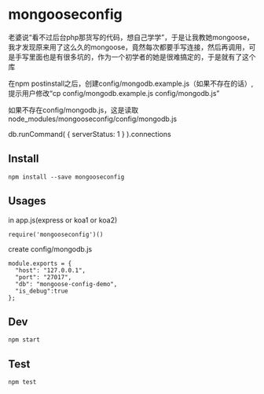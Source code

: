 # mongooseconfig

老婆说“看不过后台php那货写的代码，想自己学学”，于是让我教她mongoose，我才发现原来用了这么久的mongoose，竟然每次都要手写连接，然后再调用，可是手写里面也是有很多坑的，作为一个初学者的她是很难搞定的，于是就有了这个库


在npm postinstall之后，创建config/mongodb.example.js（如果不存在的话）,提示用户修改“cp config/mongodb.example.js config/mongodb.js”


如果不存在config/mongodb.js，这是读取node_modules/mongooseconfig/config/mongodb.js


db.runCommand( { serverStatus: 1 } ).connections



## Install

```
npm install --save mongooseconfig
```

## Usages

in app.js(express or koa1 or koa2)

```
require('mongooseconfig')()
```

create config/mongodb.js

```
module.exports = {
  "host": "127.0.0.1",
  "port": "27017",
  "db": "mongoose-config-demo",
  "is_debug":true
};
```

## Dev

```
npm start
```

## Test

```
npm test
```
